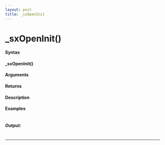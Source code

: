 ```yaml
---
layout: post
title: _sxOpenInit
---
```


# _sxOpenInit()


#### Syntax

#### _sxOpenInit()

#### Arguments

#### Returns

#### Description

#### Examples

```

```

##### Output:

```

```

---